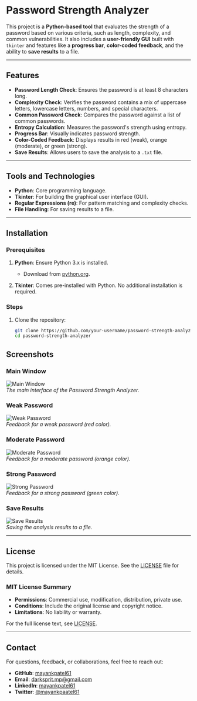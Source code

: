 # Password Strength Analyzer

This project is a **Python-based tool** that evaluates the strength of a password based on various criteria, such as length, complexity, and common vulnerabilities. It also includes a **user-friendly GUI** built with `tkinter` and features like a **progress bar**, **color-coded feedback**, and the ability to **save results** to a file.

---

## Features
- **Password Length Check**: Ensures the password is at least 8 characters long.
- **Complexity Check**: Verifies the password contains a mix of uppercase letters, lowercase letters, numbers, and special characters.
- **Common Password Check**: Compares the password against a list of common passwords.
- **Entropy Calculation**: Measures the password's strength using entropy.
- **Progress Bar**: Visually indicates password strength.
- **Color-Coded Feedback**: Displays results in red (weak), orange (moderate), or green (strong).
- **Save Results**: Allows users to save the analysis to a `.txt` file.

---

## Tools and Technologies
- **Python**: Core programming language.
- **Tkinter**: For building the graphical user interface (GUI).
- **Regular Expressions (re)**: For pattern matching and complexity checks.
- **File Handling**: For saving results to a file.

---

## Installation

### Prerequisites
1. **Python**: Ensure Python 3.x is installed.
   - Download from [python.org](https://www.python.org/downloads/).

2. **Tkinter**: Comes pre-installed with Python. No additional installation is required.

### Steps
1. Clone the repository:
   ```bash
   git clone https://github.com/your-username/password-strength-analyzer.git
   cd password-strength-analyzer

## Screenshots

### Main Window
![Main Window](screenshots/main_window.png)  
*The main interface of the Password Strength Analyzer.*

### Weak Password
![Weak Password](screenshots/weak_password.png)  
*Feedback for a weak password (red color).*

### Moderate Password
![Moderate Password](screenshots/moderate_password.png)  
*Feedback for a moderate password (orange color).*

### Strong Password
![Strong Password](screenshots/strong_password.png)  
*Feedback for a strong password (green color).*

### Save Results
![Save Results](screenshots/save_results.png)  
*Saving the analysis results to a file.*

---

## License

This project is licensed under the MIT License. See the [LICENSE](LICENSE) file for details.

### MIT License Summary
- **Permissions**: Commercial use, modification, distribution, private use.
- **Conditions**: Include the original license and copyright notice.
- **Limitations**: No liability or warranty.

For the full license text, see [LICENSE](LICENSE).

---

## Contact

For questions, feedback, or collaborations, feel free to reach out:

- **GitHub**: [mayankpatel61](https://github.com/mayankpatel61)  
- **Email**: darksprit.mp@gmail.com  
- **LinkedIn**: [mayankpatel61](https://www.linkedin.com/in/mayankpatel61)  
- **Twitter**: [@mayankpaatel61](https://twitter.com/mayankpatel61)  
   

